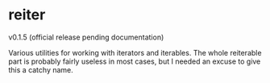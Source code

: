 # reiter
v0.1.5 (official release pending documentation)

Various utilities for working with iterators and iterables. The whole reiterable part is probably fairly useless in most cases, but I needed an excuse to give this a catchy name.
